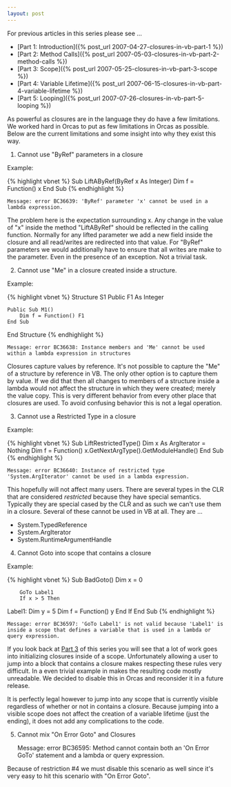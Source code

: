 ```yaml
---
layout: post
---
```

For previous articles in this series please see ...

  * [Part 1: Introduction]({% post_url 2007-04-27-closures-in-vb-part-1 %})
  * [Part 2: Method Calls]({% post_url 2007-05-03-closures-in-vb-part-2-method-calls %})
  * [Part 3: Scope]({% post_url 2007-05-25-closures-in-vb-part-3-scope %})
  * [Part 4: Variable Lifetime]({% post_url 2007-06-15-closures-in-vb-part-4-variable-lifetime %})
  * [Part 5: Looping]({% post_url 2007-07-26-closures-in-vb-part-5-looping %})

As powerful as closures are in the language they do have a few limitations.  We worked hard in Orcas to put as few limitations in Orcas as possible.  Below are the current limitations and some insight into why they exist this way.

1. Cannot use "ByRef" parameters in a closure

Example:

{% highlight vbnet %}
Sub LiftAByRef(ByRef x As Integer)
    Dim f = Function() x
End Sub
{% endhighlight %}

    Message: error BC36639: 'ByRef' parameter 'x' cannot be used in a lambda expression.

The problem here is the expectation surrounding x.  Any change in the value of "x" inside the method "LiftAByRef" should be reflected in the calling function.   Normally for any lifted parameter we add a new field inside the closure and all read/writes are redirected into that value.  For "ByRef" parameters we would additionally have to ensure that all writes are make to the parameter.  Even in the presence of an exception.  Not a trivial task.

2. Cannot use "Me" in a closure created inside a structure.

Example:
    
{% highlight vbnet %}
Structure S1
    Public F1 As Integer

    Public Sub M1()
        Dim f = Function() F1
    End Sub
End Structure
{% endhighlight %}

    Message: error BC36638: Instance members and 'Me' cannot be used within a lambda expression in structures

Closures capture values by reference.  It's not possible to capture the "Me" of a structure by reference in VB.  The only other option is to capture them by value.  If we did that then all changes to members of a structure inside a lambda would not affect the structure in which they were created; merely the value copy.  This is very different behavior from every other place that closures are used.  To avoid confusing behavior this is not a legal operation.

3. Cannot use a Restricted Type in a closure

Example:

{% highlight vbnet %}
Sub LiftRestrictedType()
    Dim x As ArgIterator = Nothing
    Dim f = Function() x.GetNextArgType().GetModuleHandle()
End Sub
{% endhighlight %}


    Message: error BC36640: Instance of restricted type 'System.ArgIterator' cannot be used in a lambda expression.

This hopefully will not affect many users.  There are several types in the CLR that are considered _restricted_ because they have special semantics.  Typically they are special cased by the CLR and as such we can't use them in a closure.  Several of these cannot be used in VB at all.  They are ...

* System.TypedReference 
* System.ArgIterator 
* System.RuntimeArgumentHandle

4. Cannot Goto into scope that contains a closure

Example:

{% highlight vbnet %}
    Sub BadGoto()
        Dim x = 0

        GoTo Label1
        If x > 5 Then
Label1:
            Dim y = 5
            Dim f = Function() y
        End If
    End Sub
{% endhighlight %}

    Message: error BC36597: 'GoTo Label1' is not valid because 'Label1' is inside a scope that defines a variable that is used in a lambda or query expression.

If you look back at [Part 3](http://blogs.msdn.com/jaredpar/archive/2007/05/25/closures-in-vb-part-3-scope.aspx) of this series you will see that a lot of work goes into initializing closures inside of a scope.  Unfortunately allowing a user to jump into a block that contains a closure makes respecting these rules very difficult.  In a even trivial example in makes the resulting code mostly unreadable.  We decided to disable this in Orcas and reconsider it in a future release.

It is perfectly legal however to jump into any scope that is currently visible regardless of whether or not in contains a closure.  Because jumping into a visible scope does not affect the creation of a variable lifetime (just the ending), it does not add any complications to the code.  

5. Cannot mix "On Error Goto" and Closures

    Message: error BC36595: Method cannot contain both an 'On Error GoTo' statement and a lambda or query expression.

Because of restriction #4 we must disable this scenario as well since it's very easy to hit this scenario with "On Error Goto".

